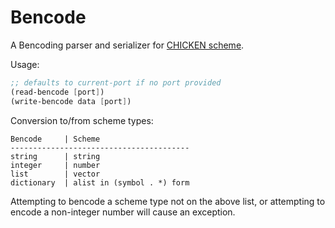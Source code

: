 # Bencode

A Bencoding parser and serializer for [CHICKEN scheme](http://call-cc.org).

Usage:

```scheme
;; defaults to current-port if no port provided
(read-bencode [port])
(write-bencode data [port])
```

Conversion to/from scheme types:

```
Bencode     | Scheme
----------------------------------------
string      | string
integer     | number
list        | vector
dictionary  | alist in (symbol . *) form
```

Attempting to bencode a scheme type not on the above list,
or attempting to encode a non-integer number will cause
an exception.
